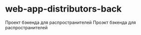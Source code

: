 # web-app-distributors-back
Проект бэкенда для распространителей
Проэкт бэкенда для распространителей